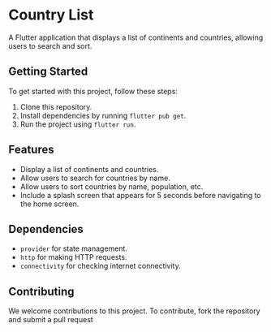 # Country List

A Flutter application that displays a list of continents and countries, allowing users to search and sort.

## Getting Started

To get started with this project, follow these steps:

1. Clone this repository.
2. Install dependencies by running `flutter pub get`.
3. Run the project using `flutter run`.

## Features

- Display a list of continents and countries.
- Allow users to search for countries by name.
- Allow users to sort countries by name, population, etc.
- Include a splash screen that appears for 5 seconds before navigating to the home screen.

## Dependencies

- `provider` for state management.
- `http` for making HTTP requests.
- `connectivity` for checking internet connectivity.


## Contributing

We welcome contributions to this project. To contribute, fork the repository and submit a pull request
